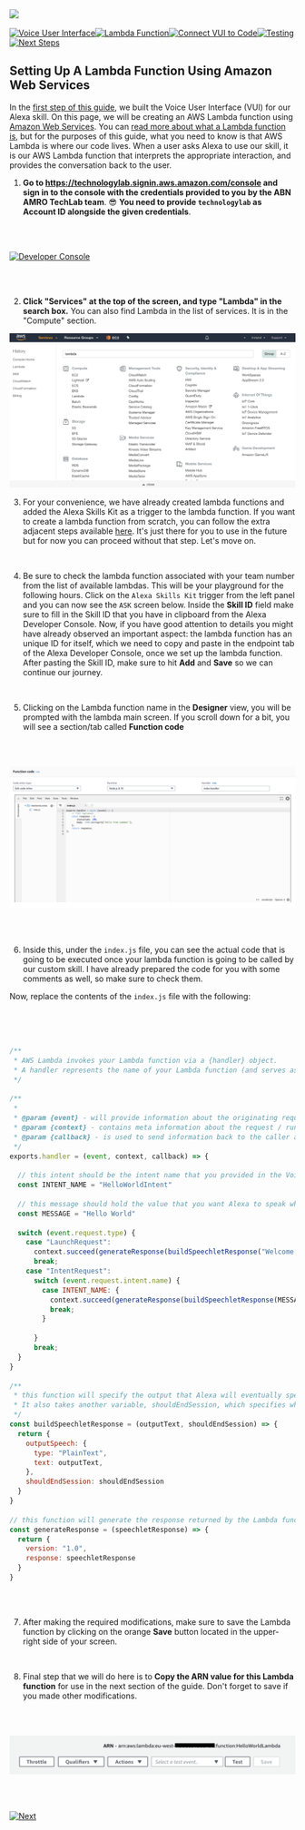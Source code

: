 <img src="https://m.media-amazon.com/images/G/01/mobile-apps/dex/alexa/alexa-skills-kit/tutorials/quiz-game/header._TTH_.png" />

[![Voice User Interface](https://m.media-amazon.com/images/G/01/mobile-apps/dex/alexa/alexa-skills-kit/tutorials/navigation/1-locked._TTH_.png)](./1-voice-user-interface.md)[![Lambda Function](https://m.media-amazon.com/images/G/01/mobile-apps/dex/alexa/alexa-skills-kit/tutorials/navigation/2-on._TTH_.png)](./2-lambda-function.md)[![Connect VUI to Code](https://m.media-amazon.com/images/G/01/mobile-apps/dex/alexa/alexa-skills-kit/tutorials/navigation/3-locked._TTH_.png)](./3-connect-vui-to-code.md)[![Testing](https://m.media-amazon.com/images/G/01/mobile-apps/dex/alexa/alexa-skills-kit/tutorials/navigation/4-locked._TTH_.png)](./4-testing.md)[![Next Steps](https://m.media-amazon.com/images/G/01/mobile-apps/dex/alexa/alexa-skills-kit/tutorials/navigation/5-locked._TTH_.png)](./5-next-steps.md)

## Setting Up A Lambda Function Using Amazon Web Services

In the [first step of this guide](./1-voice-user-interface.md), we built the Voice User Interface (VUI) for our Alexa skill.  On this page, we will be creating an AWS Lambda function using [Amazon Web Services](http://aws.amazon.com).  You can [read more about what a Lambda function is](http://aws.amazon.com/lambda), but for the purposes of this guide, what you need to know is that AWS Lambda is where our code lives.  When a user asks Alexa to use our skill, it is our AWS Lambda function that interprets the appropriate interaction, and provides the conversation back to the user.

1.  **Go to https://technologylab.signin.aws.amazon.com/console and sign in to the console with the credentials provided to you by the ABN AMRO TechLab team**. :sunglasses:
    **You need to provide `technologylab` as Account ID alongside the given credentials**.

  <br />
  <br />

  [![Developer Console](https://m.media-amazon.com/images/G/01/mobile-apps/dex/alexa/alexa-skills-kit/tutorials/general/2-1-sign-in-to-the-console._TTH_.png)](https://technologylab.signin.aws.amazon.com/console)

  <br />
  <br />

2.  **Click "Services" at the top of the screen, and type "Lambda" in the search box.**  You can also find Lambda in the list of services.  It is in the "Compute" section.

![aws-console](./resources/aws-console.png)

3. For your convenience, we have already created lambda functions and added the Alexa Skills Kit as a trigger to the lambda function. If you want to create a lambda function from scratch, you can follow the extra adjacent steps available [here](./adjacent-step-creating-lambda-function.md). It's just there for you to use in the future but for now you can proceed without that step. Let's move on.

<br />

4. Be sure to check the lambda function associated with your team number from the list of available lambdas. This will be your playground for the following hours. Click on the `Alexa Skills Kit` trigger from the left panel and you can now see the `ASK` screen below. Inside the **Skill ID** field make sure to fill in the Skill ID that you have in clipboard from the Alexa Developer Console. Now, if you have good attention to details you might have already observed an important aspect: the lambda function has an unique ID for itself, which we need to copy and paste in the endpoint tab of the Alexa Developer Console, once we set up the lambda function. After pasting the Skill ID, make sure to hit **Add** and **Save** so we can continue our journey.


  <br />


5. Clicking on the Lambda function name in the **Designer** view, you will be prompted with the lambda main screen. If you scroll down for a bit, you will see a section/tab called **Function code**

  <br />
  <br />

![lambda-function-code](./resources/lambda-function-code.png)

  <br />
  <br />

6. Inside this, under the `index.js` file, you can see the actual code that is going to be executed once your lambda function is going to be called by our custom skill. I have already prepared the code for you with some comments as well, so make sure to check them.

Now, replace the contents of the `index.js` file with the following:

  <br />
  <br />

```javascript

/**
 * AWS Lambda invokes your Lambda function via a {handler} object. 
 * A handler represents the name of your Lambda function (and serves as the entry point that AWS Lambda uses to execute your function code
 */

/**
 * 
 * @param {event} - will provide information about the originating request
 * @param {context} - contains meta information about the request / running Lambda instance / function's execution 
 * @param {callback} - is used to send information back to the caller and signal that your Lambda invocation is complete
 */
exports.handler = (event, context, callback) => {

  // this intent should be the intent name that you provided in the Voice User Interface
  const INTENT_NAME = "HelloWorldIntent"

  // this message should hold the value that you want Alexa to speak when the intent is invoked with one of the utterances 
  const MESSAGE = "Hello World"

  switch (event.request.type) {
    case "LaunchRequest":
      context.succeed(generateResponse(buildSpeechletResponse("Welcome to IT Academy. Let's start coding", false)))
      break;
    case "IntentRequest":
      switch (event.request.intent.name) {
        case INTENT_NAME: {
          context.succeed(generateResponse(buildSpeechletResponse(MESSAGE), false))
          break;
        }

      }
      break;
  }
}

/**
 * this function will specify the output that Alexa will eventually speak, in the form of plain text. 
 * It also takes another variable, shouldEndSession, which specifies whether Alexa should end the session after the response or not.
 */
const buildSpeechletResponse = (outputText, shouldEndSession) => {
  return {
    outputSpeech: {
      type: "PlainText",
      text: outputText,
    },
    shouldEndSession: shouldEndSession
  }
}

// this function will generate the response returned by the Lambda function using the {buildSpeechletResponse} function
const generateResponse = (speechletResponse) => {
  return {
    version: "1.0",
    response: speechletResponse
  }
}
```

  <br />
  <br />

7. After making the required modifications, make sure to save the Lambda function by clicking on the orange **Save** button located in the upper-right side of your screen.

<br />

8. Final step that we will do here is to **Copy the ARN value for this Lambda function** for use in the next section of the guide. Don't forget to save if you made other modifications. 

  <br />
  <br />

![arn-code](./resources/arn-code.png)

  <br />
  <br />

[![Next](https://m.media-amazon.com/images/G/01/mobile-apps/dex/alexa/alexa-skills-kit/tutorials/general/buttons/button_next_connect_vui_to_code._TTH_.png)](./3-connect-vui-to-code.md)
